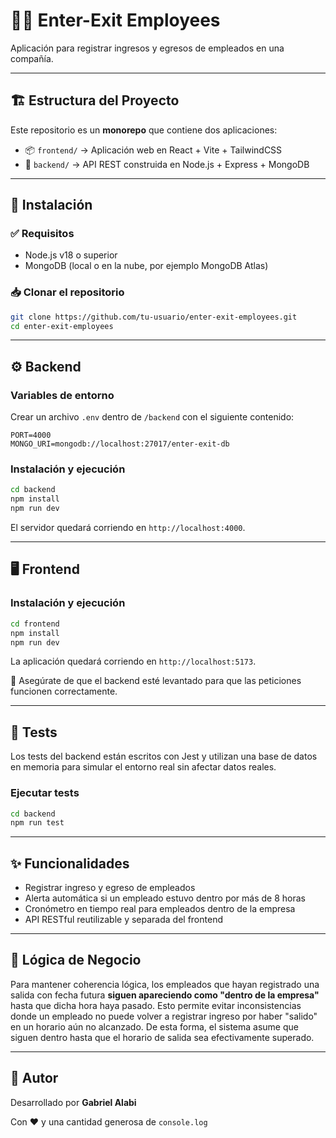 # 🧑‍💼 Enter-Exit Employees

Aplicación para registrar ingresos y egresos de empleados en una compañía.

---

## 🏗 Estructura del Proyecto

Este repositorio es un **monorepo** que contiene dos aplicaciones:

- 📦 `frontend/` → Aplicación web en React + Vite + TailwindCSS
- 🔧 `backend/` → API REST construida en Node.js + Express + MongoDB

---

## 🚀 Instalación

### ✅ Requisitos

- Node.js v18 o superior
- MongoDB (local o en la nube, por ejemplo MongoDB Atlas)

### 📥 Clonar el repositorio

```bash
git clone https://github.com/tu-usuario/enter-exit-employees.git
cd enter-exit-employees
```

---

## ⚙️ Backend

### Variables de entorno

Crear un archivo `.env` dentro de `/backend` con el siguiente contenido:

```
PORT=4000
MONGO_URI=mongodb://localhost:27017/enter-exit-db
```

### Instalación y ejecución

```bash
cd backend
npm install
npm run dev
```

El servidor quedará corriendo en `http://localhost:4000`.

---

## 🖥 Frontend

### Instalación y ejecución

```bash
cd frontend
npm install
npm run dev
```

La aplicación quedará corriendo en `http://localhost:5173`.

🔗 Asegúrate de que el backend esté levantado para que las peticiones funcionen correctamente.

---

## 🧪 Tests

Los tests del backend están escritos con Jest y utilizan una base de datos en memoria para simular el entorno real sin afectar datos reales.

### Ejecutar tests

```bash
cd backend
npm run test
```

---

## ✨ Funcionalidades

- Registrar ingreso y egreso de empleados
- Alerta automática si un empleado estuvo dentro por más de 8 horas
- Cronómetro en tiempo real para empleados dentro de la empresa
- API RESTful reutilizable y separada del frontend

---

## 🧠 Lógica de Negocio

Para mantener coherencia lógica, los empleados que hayan registrado una salida con fecha futura **siguen apareciendo como "dentro de la empresa"** hasta que dicha hora haya pasado. Esto permite evitar inconsistencias donde un empleado no puede volver a registrar ingreso por haber "salido" en un horario aún no alcanzado. De esta forma, el sistema asume que siguen dentro hasta que el horario de salida sea efectivamente superado.

---

## 👤 Autor

Desarrollado por **Gabriel Alabi**

Con ❤️ y una cantidad generosa de `console.log`
